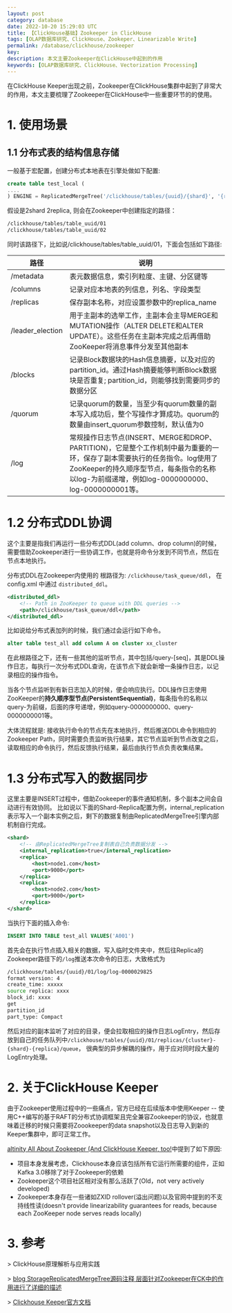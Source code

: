 ```yaml
---
layout: post
category: database
date: 2022-10-20 15:29:03 UTC
title: 【ClickHouse基础】Zookeeper in ClickHouse
tags: [OLAP数据库研究、ClickHouse、Zookeper、Linearizable Write]
permalink: /database/clickhouse/zookeeper
key:
description: 本文主要Zookeeper在ClickHouse中起到的作用
keywords: [OLAP数据库研究、ClickHouse、Vectorization Processing]
---
```


在ClickHouse Keeper出现之前，Zookeeper在ClickHouse集群中起到了非常大的作用，本文主要梳理了Zookeeper在ClickHouse中一些重要环节的的使用。

# 1. 使用场景

## 1.1 分布式表的结构信息存储

一般基于宏配置，创建分布式本地表在引擎处做如下配置:

```sql
create table test_local (
....
) ENGINE = ReplicatedMergeTree('/clickhouse/tables/{uuid}/{shard}', '{replica}')
```

假设是2shard 2replica, 则会在Zookeeper中创建指定的路径：

```bash
/clickhouse/tables/table_uuid/01
/clickhouse/tables/table_uuid/02
```

同时该路径下，比如说/clickhouse/tables/table_uuid/01，下面会包括如下路径:

| 路径             | 说明                                                         |
| ---------------- | ------------------------------------------------------------ |
| /metadata        | 表元数据信息，索引列粒度、主键、分区键等                     |
| /columns         | 记录对应本地表的列信息，列名、字段类型                       |
| /replicas        | 保存副本名称，对应设置参数中的replica_name                   |
| /leader_election | 用于主副本的选举工作，主副本会主导MERGE和MUTATION操作（ALTER DELETE和ALTER UPDATE）。这些任务在主副本完成之后再借助ZooKeeper将消息事件分发至其他副本 |
| /blocks          | 记录Block数据块的Hash信息摘要，以及对应的partition_id。通过Hash摘要能够判断Block数据块是否重复; partition_id，则能够找到需要同步的数据分区 |
| /quorum          | 记录quorum的数量，当至少有quorum数量的副本写入成功后，整个写操作才算成功。quorum的数量由insert_quorum参数控制，默认值为0 |
| /log             | 常规操作日志节点(INSERT、MERGE和DROP、PARTITION)，它是整个工作机制中最为重要的一环，保存了副本需要执行的任务指令。log使用了ZooKeeper的持久顺序型节点，每条指令的名称以log-为前缀递增，例如log-0000000000、log-0000000001等。 |

# 1.2 分布式DDL协调

这个主要是指我们再运行一些分布式DDL(add column、drop column)的时候，需要借助Zookeeper进行一些协调工作，也就是将命令分发到不同节点，然后在节点本地执行。

分布式DDL在Zookeeper内使用的 根路径为:   `/clickhouse/task_queue/ddl`， 在config.xml 中通过 `distributed_ddl`。

```xml
<distributed_ddl>
	<!-- Path in ZooKeeper to queue with DDL queries -->
	<path>/clickhouse/task_queue/ddl</path>
</distributed_ddl>
```

比如说给分布式表加列的时候，我们通过会运行如下命令。

```sql
alter table test_all add column A on cluster xx_cluster
```

在此根路径之下，还有一些其他的监听节点，其中包括/query-[seq]，其是DDL操作日志，每执行一次分布式DDL查询，在该节点下就会新增一条操作日志，以记录相应的操作指令。

当各个节点监听到有新日志加入的时候，便会响应执行。DDL操作日志使用ZooKeeper的**持久顺序型节点(PersistentSequential)**，每条指令的名称以query-为前缀，后面的序号递增，例如query-0000000000、query-0000000001等。

大体流程就是:  接收执行命令的节点先在本地执行，然后推送DDL命令到相应的Zookeeper Path，同时需要负责监听执行结果，其它节点监听到节点改变之后，读取相应的命令执行，然后反馈执行结果，最后由执行节点负责收集结果。

# 1.3 分布式写入的数据同步

这里主要是INSERT过程中，借助Zookeeper的事件通知机制，多个副本之间会自动进行有效协同。 比如说以下面的Shard-Replica配置为例，internal_replication表示写入一个副本实例之后，剩下的数据复制由ReplicatedMergeTree引擎内部机制自行完成。

```xml
<shard>
    <!-- 由ReplicatedMergeTree复制表自己负责数据分发 -->
    <internal_replication>true</internal_replication>
	<replica>
		<host>node1.com</host>
		<port>9000</port>
	</replica>
	<replica>
		<host>node2.com</host>
		<port>9000</port>
	</replica>
</shard>
```

当执行下面的插入命令:

```sql
INSERT INTO TABLE test_all VALUES('A001')
```

首先会在执行节点插入相关的数据，写入临时文件夹中，然后往Replica的Zookeeper路径下的`/log`推送本次命令的日志，大致格式为

```bash
/clickhouse/tables/{uuid}/01/log/log-0000029825
format version: 4
create_time: xxxxx
source replica: xxxx
block_id: xxxx
get
partition_id
part_type: Compact
```

然后对应的副本监听了对应的目录，便会拉取相应的操作日志LogEntry，然后存放到自己的任务队列中`/clickhouse/tables/{uuid}/01/replicas/{cluster}-{shard}-{replica}/queue`，
很典型的异步解耦的操作，用于应对同时段大量的LogEntry处理。

# 2. 关于ClickHouse Keeper

由于Zookeeper使用过程中的一些痛点，官方已经在后续版本中使用Keeper -- 使用C++编写的基于RAFT的分布式协调框架且完全兼容Zookeeper的协议，也就意味着迁移的时候只需要将Zoookeeper的data snapshot以及日志导入到新的Keeper集群中，即可正常工作。

[altinity All About Zookeeper (And ClickHouse Keeper, too!](https://altinity.com/presentations/all-about-zookeeper-and-clickhouse-keeper-too-2)中提到了如下原因:

+ 项目本身发展考虑，Clickhouse本身应该包括所有它运行所需要的组件，正如Kafka 3.0移除了对于Zookeeper的依赖
+ Zookeeper这个项目社区相对没有那么活跃了(Old，not very actively developed)
+ Zookeeper本身存在一些诸如ZXID rollover(溢出问题)以及官网中提到的不支持线性读(doesn't provide linearizability guarantees for reads, because each ZooKeeper node serves reads locally)

# 3. 参考

\>  ClickHouse原理解析与应用实践

\>  [blog StorageReplicatedMergeTree源码注释 层面针对Zookeeper在CK中的作用进行了详细的描述]( https://clickhouse.com/codebrowser/ClickHouse/src/Storages/StorageReplicatedMergeTree.h.html )

\>  [Clickhouse Keeper官方文档](https://clickhouse.com/docs/en/operations/clickhouse-keeper/)

